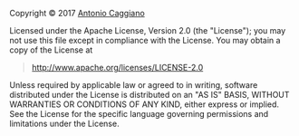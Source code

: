 Copyright © 2017 [Antonio Caggiano](http://www.fahien.me)

Licensed under the Apache License, Version 2.0 (the "License"); you may not use this file except in compliance
with the License. You may obtain a copy of the License at

> http://www.apache.org/licenses/LICENSE-2.0

Unless required by applicable law or agreed to in writing, software distributed under the License is
distributed on an "AS IS" BASIS, WITHOUT WARRANTIES OR CONDITIONS OF ANY KIND, either express or implied. See
the License for the specific language governing permissions and limitations under the License.
